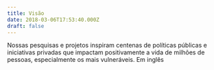 ```yaml
---
title: Visão
date: 2018-03-06T17:53:40.000Z
draft: false
---
```

Nossas pesquisas e projetos inspiram centenas de políticas públicas e iniciativas privadas que impactam positivamente a vida de milhões de pessoas, especialmente os mais vulneráveis. Em inglês
